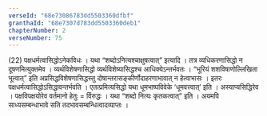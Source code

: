 ```yaml
---
verseId: "68e73086783dd5503360dfbf"
granthaId: "68e7307d783dd5503360deb1"
chapterNumber: 2
verseNumber: 75
---
```


(22) पक्षधर्मत्वासिद्धोऽनेकविधः । यथा “शब्दोऽनित्यश्चाक्षुषत्वात्” इत्यादि । तत्र व्यधिकरणासिद्धो न दूषणमित्युक्तमेव । व्यर्थविशेषणासिद्धो व्यर्थविशेष्यासिद्धश्च आधिक्येऽन्तर्भवतः । “भूरियं शशविषाणोल्लिखिता भूत्वात्” इति अप्रसिद्धविशेषणासिद्धस्तु दोषान्तरासङ्कीर्णोदाहरणाभावात् न हेत्वाभासः । इतरः पक्षधर्मत्वासिद्धोऽसिद्धावन्तर्भवति । एतत्प्रमित्यसिद्धो यथा धूमभाष्पविवेके ‘धूमवत्त्वात्’ इति । अस्याप्यसिद्धिरेव । पक्षविपक्षयोरेव वर्तमानो हेतुः = र्विरुद्धः । यथा “शब्दो नित्यः कृतकत्वात्” इति । अयमपि साध्यसम्बन्धाभावे सति तदभावसम्बन्धित्वादव्याप्तः ।
